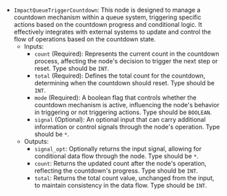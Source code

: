 - `ImpactQueueTriggerCountdown`: This node is designed to manage a countdown mechanism within a queue system, triggering specific actions based on the countdown progress and conditional logic. It effectively integrates with external systems to update and control the flow of operations based on the countdown state.
    - Inputs:
        - `count` (Required): Represents the current count in the countdown process, affecting the node's decision to trigger the next step or reset. Type should be `INT`.
        - `total` (Required): Defines the total count for the countdown, determining when the countdown should reset. Type should be `INT`.
        - `mode` (Required): A boolean flag that controls whether the countdown mechanism is active, influencing the node's behavior in triggering or not triggering actions. Type should be `BOOLEAN`.
        - `signal` (Optional): An optional input that can carry additional information or control signals through the node's operation. Type should be `*`.
    - Outputs:
        - `signal_opt`: Optionally returns the input signal, allowing for conditional data flow through the node. Type should be `*`.
        - `count`: Returns the updated count after the node's operation, reflecting the countdown's progress. Type should be `INT`.
        - `total`: Returns the total count value, unchanged from the input, to maintain consistency in the data flow. Type should be `INT`.
